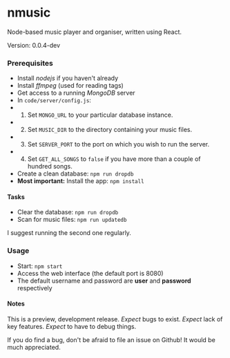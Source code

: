 # nmusic
Node-based music player and organiser, written using React.

Version: 0.0.4-dev

### Prerequisites
* Install _nodejs_ if you haven't already
* Install _ffmpeg_ (used for reading tags)
* Get access to a running _MongoDB_ server
* In `code/server/config.js`:
* 1. Set `MONGO_URL` to your particular database instance.
* 2. Set `MUSIC_DIR` to the directory containing your music files.
* 3. Set `SERVER_PORT` to the port on which you wish to run the server.
* 4. Set `GET_ALL_SONGS` to `false` if you have more than a couple of hundred songs.
* Create a clean database: `npm run dropdb`
* **Most important:** Install the app: `npm install`

#### Tasks
* Clear the database: `npm run dropdb`
* Scan for music files: `npm run updatedb`

I suggest running the second one regularly.

### Usage
* Start: `npm start`
* Access the web interface (the default port is 8080)
* The default username and password are **user** and **password** respectively

#### Notes
This is a preview, development release. _Expect_ bugs to exist. _Expect_ lack of key features. _Expect_ to have to debug things.

If you do find a bug, don't be afraid to file an issue on Github! It would be much appreciated.
